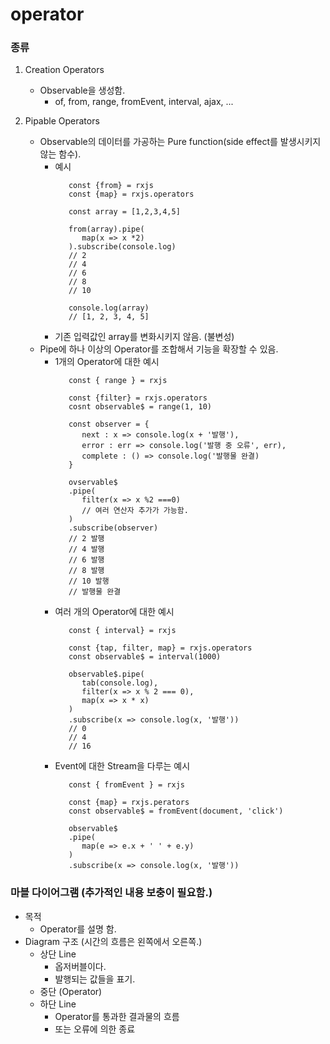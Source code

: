 # operator

### 종류
1. Creation Operators
   - Observable을 생성함.
     - of, from, range, fromEvent, interval, ajax, ...

2. Pipable Operators
   - Observable의 데이터를 가공하는 Pure function(side effect를 발생시키지 않는 함수).
     - 예시
         ```
            const {from} = rxjs
            const {map} = rxjs.operators

            const array = [1,2,3,4,5]

            from(array).pipe(
               map(x => x *2)
            ).subscribe(console.log)
            // 2
            // 4
            // 6
            // 8
            // 10

            console.log(array)
            // [1, 2, 3, 4, 5]
         ```
      - 기존 입력값인 array를 변화시키지 않음. (불변성)
   - Pipe에 하나 이상의 Operator를 조합해서 기능을 확장할 수 있음.
     - 1개의 Operator에 대한 예시
         ```
            const { range } = rxjs

            const {filter} = rxjs.operators
            cosnt observable$ = range(1, 10)

            const observer = {
               next : x => console.log(x + '발행'),
               error : err => console.log('발행 중 오류', err),
               complete : () => console.log('발행물 완결)
            }

            ovservable$
            .pipe(
               filter(x => x %2 ===0)
               // 여러 연산자 추가가 가능함.
            )
            .subscribe(observer)
            // 2 발행
            // 4 발행
            // 6 발행
            // 8 발행
            // 10 발행
            // 발행물 완결
         ```
     - 여러 개의 Operator에 대한 예시
         ```
            const { interval} = rxjs
            
            const {tap, filter, map} = rxjs.operators
            const observable$ = interval(1000)

            observable$.pipe(
               tab(console.log),
               filter(x => x % 2 === 0),
               map(x => x * x)
            )
            .subscribe(x => console.log(x, '발행'))
            // 0
            // 4
            // 16
         ``` 
     - Event에 대한 Stream을 다루는 예시
         ```
            const { fromEvent } = rxjs

            const {map} = rxjs.perators
            const observable$ = fromEvent(document, 'click')

            observable$
            .pipe(
               map(e => e.x + ' ' + e.y)
            )
            .subscribe(x => console.log(x, '발행'))
         ``` 

### 마블 다이어그램 (추가적인 내용 보충이 필요함.)
   - 목적
      - Operator를 설명 함.
   - Diagram 구조 (시간의 흐름은 왼쪽에서 오른쪽.)
     - 상단 Line
       - 옵저버블이다.
       - 발행되는 값들을 표기.
     - 중단 (Operator)
     - 하단 Line
       - Operator를 통과한 결과물의 흐름
       - 또는 오류에 의한 종료

